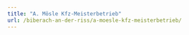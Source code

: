 ```yaml
---
title: "A. Mösle Kfz-Meisterbetrieb"
url: /biberach-an-der-riss/a-moesle-kfz-meisterbetrieb/
---
```

